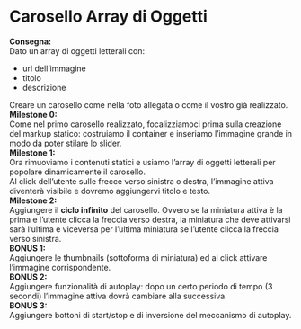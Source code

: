 Carosello Array di Oggetti
===
**Consegna:**  
Dato un array di oggetti letterali con:  
 - url dell’immagine
 - titolo
 - descrizione

Creare un carosello come nella foto allegata o come il vostro già realizzato.  
**Milestone 0:**  
Come nel primo carosello realizzato, focalizziamoci prima sulla creazione del markup statico: costruiamo il container e inseriamo l’immagine grande in modo da poter stilare lo slider.  
**Milestone 1:**  
Ora rimuoviamo i contenuti statici e usiamo l’array di oggetti letterali per popolare dinamicamente il carosello.  
Al click dell’utente sulle frecce verso sinistra o destra, l’immagine attiva diventerà visibile e dovremo aggiungervi titolo e testo.  
**Milestone 2:**  
Aggiungere il **ciclo infinito** del carosello. Ovvero se la miniatura attiva è la prima e l’utente clicca la freccia verso destra, la miniatura che deve attivarsi sarà l’ultima e viceversa per l’ultima miniatura se l’utente clicca la freccia verso sinistra.  
**BONUS 1:**  
Aggiungere le thumbnails (sottoforma di miniatura) ed al click attivare l’immagine corrispondente.  
**BONUS 2:**  
Aggiungere funzionalità di autoplay: dopo un certo periodo di tempo (3 secondi) l’immagine attiva dovrà cambiare alla successiva.  
**BONUS 3:**  
Aggiungere bottoni di start/stop e di inversione del meccanismo di autoplay.